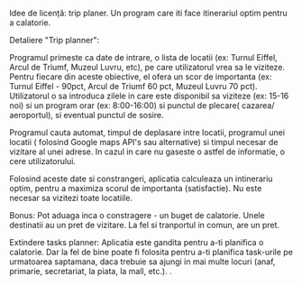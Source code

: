 Idee de licență: trip planer. Un program care iti face itinerariul optim pentru a calatorie. 

Detaliere "Trip planner":

Programul primeste ca date de intrare, o lista de locatii (ex: Turnul Eiffel, Arcul de Triumf, Muzeul Luvru, etc), pe care utilizatorul vrea sa le viziteze. Pentru fiecare din aceste obiective, el ofera un scor de importanta (ex: Turnul Eiffel - 90pct,  Arcul de Triumf 60 pct, Muzeul Luvru 70 pct). Utilizatorul o sa introduca zilele in care este disponibil sa viziteze (ex: 15-16 noi) si un program orar (ex: 8:00-16:00) si punctul de plecare( cazarea/ aeroportul), si eventual punctul de sosire.

Programul cauta automat, timpul de deplasare intre locatii, programul unei locatii ( folosind Google maps API's sau alternative) si timpul necesar de vizitare al unei adrese. In cazul in care nu gaseste o astfel de informatie, o cere utilizatorului. 

Folosind aceste date si constrangeri, aplicatia calculeaza un intinerariu optim, pentru a maximiza scorul de importanta (satisfactie). Nu este necesar sa vizitezi toate locatiile. 

Bonus:
Pot aduaga inca o constragere -  un buget de calatorie.  Unele destinatii au un pret de vizitare. La fel si tranportul in comun, are un pret. 

Extindere tasks planner:
Aplicatia este gandita pentru a-ti planifica o calatorie. Dar la fel de bine poate fi folosita pentru a-ti planifica task-urile pe urmatoarea saptamana, daca trebuie sa ajungi in mai multe locuri (anaf, primarie, secretariat, la piata, la mall, etc.).
. 